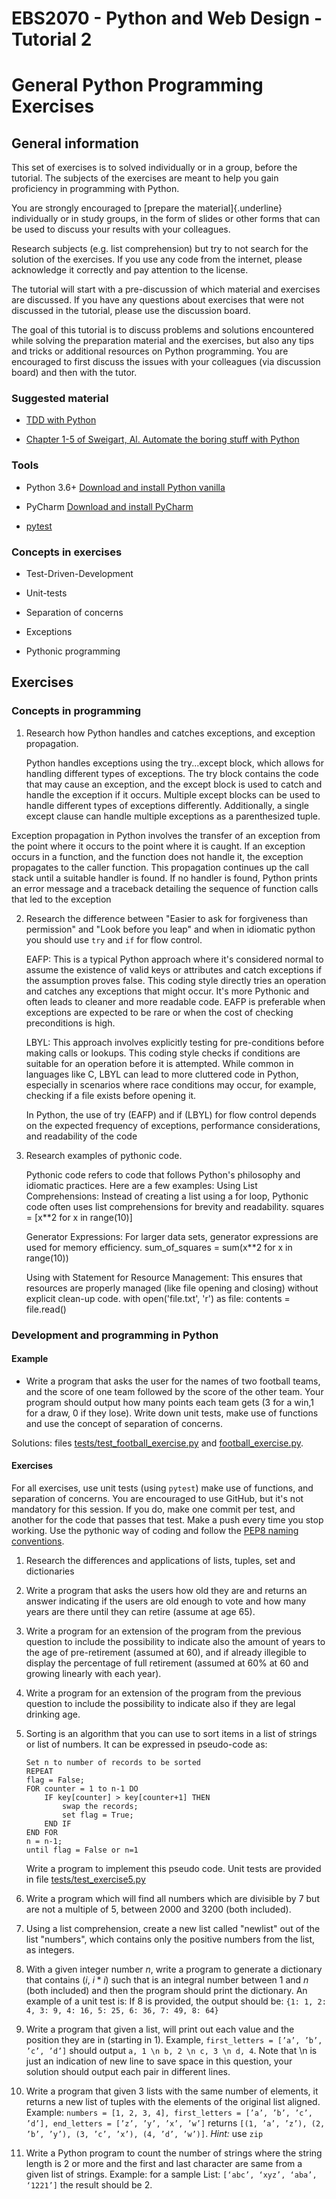 # EBS2070 - Python and Web Design - Tutorial 2

# General Python Programming Exercises

## General information

This set of exercises is to solved individually or in a group, before
the tutorial. The subjects of the exercises are meant to help you gain
proficiency in programming with Python.

You are strongly encouraged to [prepare the material]{.underline}
individually or in study groups, in the form of slides or other forms
that can be used to discuss your results with your colleagues.

Research subjects (e.g. list comprehension) but try to not search for
the solution of the exercises. If you use any code from the internet,
please acknowledge it correctly and pay attention to the license.

The tutorial will start with a pre-discussion of which material and
exercises are discussed. If you have any questions about exercises that
were not discussed in the tutorial, please use the discussion board.

The goal of this tutorial is to discuss problems and solutions
encountered while solving the preparation material and the exercises,
but also any tips and tricks or additional resources on Python
programming. You are encouraged to first discuss the issues with your
colleagues (via discussion board) and then with the tutor.

### Suggested material

-   [TDD with
    Python](https://rubikscode.net/2021/05/24/test-driven-development-tdd-with-python/)

-   [Chapter 1-5 of Sweigart, Al. Automate the boring stuff with
    Python](https://automatetheboringstuff.com/)

### Tools

-   Python 3.6+ [Download and install Python
    vanilla](https://www.python.org/downloads/)

-   PyCharm [Download and install
    PyCharm](https://www.jetbrains.com/pycharm/)

-   [pytest](https://docs.pytest.org/en/latest/)

### Concepts in exercises

-   Test-Driven-Development

-   Unit-tests

-   Separation of concerns

-   Exceptions

-   Pythonic programming

## Exercises

### Concepts in programming


1.  Research how Python handles and catches exceptions, and exception
    propagation.

    Python handles exceptions using the try...except block, which allows for handling different types of exceptions. The try block contains the code      that may cause an exception, and the except block is used to catch and handle the exception if it occurs. Multiple except blocks can be used to       handle different types of exceptions differently. Additionally, a single except clause can handle multiple exceptions as a parenthesized tuple.

   Exception propagation in Python involves the transfer of an exception from the point where it occurs to the point where it is caught. If an           exception occurs in a function, and the function does not handle it, the exception propagates to the caller function. This propagation continues      up the call stack until a suitable handler is found. If no handler is found, Python prints an error message and a traceback detailing the sequence    of function calls that led to the exception

2.  Research the difference between "Easier to ask for forgiveness than
    permission" and "Look before you leap" and when in idiomatic python
    you should use `try` and `if` for flow control.

    EAFP: This is a typical Python approach where it's considered normal to assume the existence of valid keys or attributes and catch exceptions if      the assumption proves false. This coding style directly tries an operation and catches any exceptions that might occur. It's more Pythonic and        often leads to cleaner and more readable code. EAFP is preferable when exceptions are expected to be rare or when the cost of checking                preconditions is high.
    
    LBYL: This approach involves explicitly testing for pre-conditions before making calls or lookups. This coding style checks if conditions are         suitable for an operation before it is attempted. While common in languages like C, LBYL can lead to more cluttered code in Python, especially in     scenarios where race conditions may occur, for example, checking if a file exists before opening it.

    In Python, the use of try (EAFP) and if (LBYL) for flow control depends on the expected frequency of exceptions, performance considerations, and      readability of the code​

4.  Research examples of pythonic code.

    Pythonic code refers to code that follows Python's philosophy and idiomatic practices. Here are a few examples:
    Using List Comprehensions: Instead of creating a list using a for loop, Pythonic code often uses list comprehensions for brevity and readability.
        squares = [x**2 for x in range(10)]
    
    Generator Expressions: For larger data sets, generator expressions are used for memory efficiency.
        sum_of_squares = sum(x**2 for x in range(10))
    
    Using with Statement for Resource Management: This ensures that resources are properly managed (like file opening and closing) without explicit       clean-up code.
        with open('file.txt', 'r') as file:
            contents = file.read()

### Development and programming in Python


#### Example

-   Write a program that asks the user for the names of two football
    teams, and the score of one team followed by the score of the other
    team. Your program should output how many points each team gets (3
    for a win,1 for a draw, 0 if they lose). Write down unit tests, make
    use of functions and use the concept of separation of concerns.

Solutions: files [tests/test_football_exercise.py](./tests/test_football_exercise.py) and [football_exercise.py](football_exercise.py).

#### Exercises

For all exercises, use unit tests (using `pytest`) make use of
functions, and separation of concerns. You are encouraged to use GitHub,
but it's not mandatory for this session. If you do, make one commit per
test, and another for the code that passes that test. Make a push every
time you stop working. Use the pythonic way of coding and follow the
[PEP8 naming conventions](https://www.python.org/dev/peps/pep-0008/).

1.  Research the differences and applications of lists, tuples, set and
    dictionaries

2.  Write a program that asks the users how old they are and returns an
    answer indicating if the users are old enough to vote and how many
    years are there until they can retire (assume at age 65).

3.  Write a program for an extension of the program from the previous
    question to include the possibility to indicate also the amount of
    years to the age of pre-retirement (assumed at 60), and if already
    illegible to display the percentage of full retirement (assumed at
    60% at 60 and growing linearly with each year).

4.  Write a program for an extension of the program from the previous
    question to include the possibility to indicate also if they are
    legal drinking age.

5.  Sorting is an algorithm that you can use to sort items in a list of
    strings or list of numbers. It can be expressed in pseudo-code as:

    ``` {frame="single" fontsize="\\small"}
    Set n to number of records to be sorted
    REPEAT
    flag = False;
    FOR counter = 1 to n-1 DO
        IF key[counter] > key[counter+1] THEN
            swap the records;
            set flag = True;
        END IF
    END FOR
    n = n-1;
    until flag = False or n=1
    ```

    Write a program to implement this pseudo code. Unit tests are provided in file [tests/test_exercise5.py](./tests/test_exercise5.py)

6.  Write a program which will find all numbers which are divisible by 7
    but are not a multiple of 5, between 2000 and 3200 (both included).

7.  Using a list comprehension, create a new list called "newlist" out
    of the list "numbers", which contains only the positive numbers from
    the list, as integers.

8.  With a given integer number $n$, write a program to generate a
    dictionary that contains ($i$, $i*i$) such that is an integral
    number between 1 and $n$ (both included) and then the program should
    print the dictionary. An example of a unit test is: If 8 is
    provided, the output should be:
    ` {1: 1, 2: 4, 3: 9, 4: 16, 5: 25, 6: 36, 7: 49, 8: 64} `

9.  Write a program that given a list, will print out each value and the
    position they are in (starting in 1). Example,
    `first_letters = [’a’, ’b’, ’c’, ’d’]` should output
    `a, 1 \n b, 2 \n c, 3 \n d, 4`. Note that \\n is just an indication
    of new line to save space in this question, your solution should
    output each pair in different lines.

10. Write a program that given 3 lists with the same number of elements,
    it returns a new list of tuples with the elements of the original
    list aligned. Example:
    `numbers = [1, 2, 3, 4], first_letters = [’a’, ’b’, ’c’, ’d’], end_letters = [’z’, ’y’, ’x’, ’w’]`
    returns
    `[(1, ’a’, ’z’), (2, ’b’, ’y’), (3, ’c’, ’x’), (4, ’d’, ’w’)]`.
    *Hint:* use `zip`

11. Write a Python program to count the number of strings where the
    string length is 2 or more and the first and last character are same
    from a given list of strings. Example: for a sample List:
    `[‘abc’, ‘xyz’, ‘aba’, ‘1221’]` the result should be 2.
